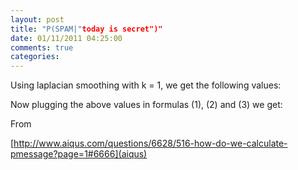 ```yaml
---
layout: post
title: "P(SPAM|"today is secret")"
date: 01/11/2011 04:25:00
comments: true
categories: 
---
```

Using laplacian smoothing with k = 1, we get the following values:


Now plugging the above values in formulas (1), (2) and (3) we get:


From 

[http://www.aiqus.com/questions/6628/516-how-do-we-calculate-pmessage?page=1#6666](aiqus)

